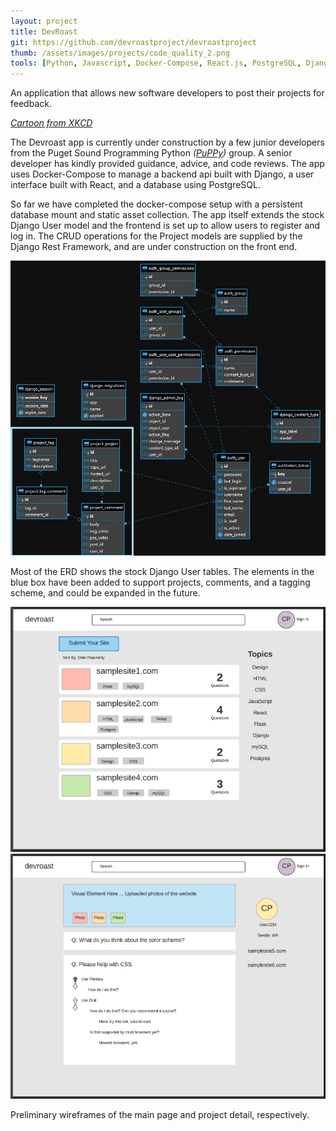 ```yaml
---
layout: project
title: DevRoast
git: https://github.com/devroastproject/devroastproject
thumb: /assets/images/projects/code_quality_2.png
tools: [Python, Javascript, Docker-Compose, React.js, PostgreSQL, Django]
---
```


An application that allows new software developers to post their projects for feedback.

<!--more-->

_[Cartoon from XKCD](https://xkcd.com/1695/)_

The Devroast app is currently under construction by a few junior developers from the Puget Sound Programming Python _([PuPPy](https://www.pspython.com/app/))_ group. A senior developer has kindly provided guidance, advice, and code reviews. The app uses Docker-Compose to manage a backend api built with Django, a user interface built with React, and a database using PostgreSQL.

So far we have completed the docker-compose setup with a persistent database mount and static asset collection. The app itself extends the stock Django User model and the frontend is set up to allow users to register and log in. The CRUD operations for the Project models are supplied by the Django Rest Framework, and are under construction on the front end.

![ERD](\assets\images\projects\dev-roast-erd.jpg)

Most of the ERD shows the stock Django User tables. The elements in the blue box have been added to support projects, comments, and a tagging scheme, and could be expanded in the future.

![ERD](\assets\images\projects\devroast_landing.png)
![ERD](\assets\images\projects\devroast_detail.png)

Preliminary wireframes of the main page and project detail, respectively.
